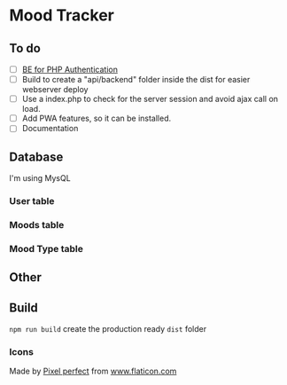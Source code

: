 # Mood Tracker

## To do

- [ ] [BE for PHP Authentication](https://phppot.com/php/php-login-script-with-session/)
- [ ] Build to create a "api/backend" folder inside the dist for easier webserver deploy
- [ ] Use a index.php to check for the server session and avoid ajax call on load.
- [ ] Add PWA features, so it can be installed.
- [ ] Documentation

## Database

I'm using MysQL

### User table

### Moods table

### Mood Type table

## Other

## Build

`npm run build` create the production ready `dist` folder

### Icons

Made by <a href="https://www.flaticon.com/authors/pixel-perfect" title="Pixel perfect">Pixel perfect</a> from <a href="https://www.flaticon.com/" title="Flaticon"> www.flaticon.com</a>
